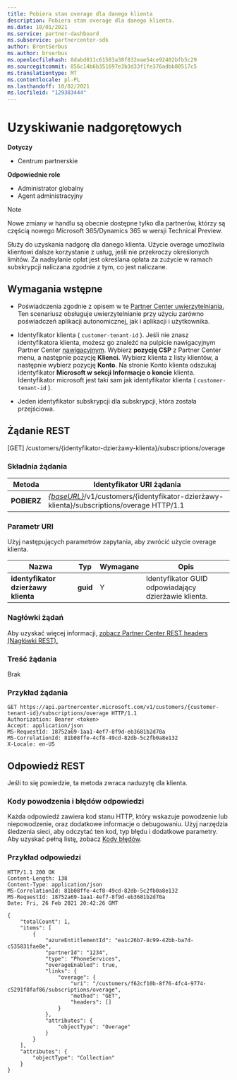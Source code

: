 ```yaml
---
title: Pobiera stan overage dla danego klienta
description: Pobiera stan overage dla danego klienta.
ms.date: 10/01/2021
ms.service: partner-dashboard
ms.subservice: partnercenter-sdk
author: BrentSerbus
ms.author: brserbus
ms.openlocfilehash: 8dabd811c61583a38f832eae54ce92402bfb5c29
ms.sourcegitcommit: 856c14b6b351697e3b3d33f1fe376adbb80517c5
ms.translationtype: MT
ms.contentlocale: pl-PL
ms.lasthandoff: 10/02/2021
ms.locfileid: "129383444"
---
```

# <a name="get-overage"></a>Uzyskiwanie nadgorętowych

**Dotyczy**

- Centrum partnerskie

**Odpowiednie role**

- Administrator globalny
- Agent administracyjny

> [!Note] 
> Nowe zmiany w handlu są obecnie dostępne tylko dla partnerów, którzy są częścią nowego Microsoft 365/Dynamics 365 w wersji Technical Preview.

Służy do uzyskania nadgorę dla danego klienta. Użycie overage umożliwia klientowi dalsze korzystanie z usług, jeśli nie przekroczy określonych limitów. Za nadsyłanie opłat jest określana opłata za zużycie w ramach subskrypcji naliczana zgodnie z tym, co jest naliczane.

## <a name="prerequisites"></a>Wymagania wstępne

- Poświadczenia zgodnie z opisem w te [Partner Center uwierzytelniania.](partner-center-authentication.md) Ten scenariusz obsługuje uwierzytelnianie przy użyciu zarówno poświadczeń aplikacji autonomicznej, jak i aplikacji i użytkownika.

- Identyfikator klienta ( `customer-tenant-id` ). Jeśli nie znasz identyfikatora klienta, możesz go znaleźć na pulpicie nawigacyjnym Partner Center [nawigacyjnym](https://partner.microsoft.com/dashboard). Wybierz **pozycję CSP** z Partner Center menu, a następnie pozycję **Klienci.** Wybierz klienta z listy klientów, a następnie wybierz pozycję **Konto**. Na stronie Konto klienta odszukaj identyfikator **Microsoft w** **sekcji Informacje o koncie** klienta. Identyfikator microsoft jest taki sam jak identyfikator klienta ( `customer-tenant-id` ).

- Jeden identyfikator subskrypcji dla subskrypcji, która została przejściowa.

## <a name="rest-request"></a>Żądanie REST
[GET] /customers/{identyfikator-dzierżawy-klienta}/subscriptions/overage
### <a name="request-syntax"></a>Składnia żądania

| Metoda   | Identyfikator URI żądania                                                                                                                         |
|----------|-------------------------------------------------------------------------------------------------------------------------------------|
| **POBIERZ**  | [*{baseURL}*](partner-center-rest-urls.md)/v1/customers/{identyfikator-dzierżawy-klienta}/subscriptions/overage HTTP/1.1 |

### <a name="uri-parameter"></a>Parametr URI

Użyj następujących parametrów zapytania, aby zwrócić użycie overage klienta.

| Nazwa                    | Typ     | Wymagane | Opis                                       |
|-------------------------|----------|----------|---------------------------------------------------|
| **identyfikator dzierżawy klienta**  | **guid** | Y        | Identyfikator GUID odpowiadający dzierżawie klienta.             |

### <a name="request-headers"></a>Nagłówki żądań

Aby uzyskać więcej informacji, [zobacz Partner Center REST headers (Nagłówki REST).](headers.md)

### <a name="request-body"></a>Treść żądania

Brak

### <a name="request-example"></a>Przykład żądania

```http
GET https://api.partnercenter.microsoft.com/v1/customers/{customer-tenant-id}/subscriptions/overage HTTP/1.1
Authorization: Bearer <token>
Accept: application/json
MS-RequestId: 18752a69-1aa1-4ef7-8f9d-eb3681b2d70a
MS-CorrelationId: 81b08ffe-4cf8-49cd-82db-5c2fb0a8e132
X-Locale: en-US
```

## <a name="rest-response"></a>Odpowiedź REST

Jeśli to się powiedzie, ta metoda zwraca naduzytę dla klienta.

### <a name="response-success-and-error-codes"></a>Kody powodzenia i błędów odpowiedzi

Każda odpowiedź zawiera kod stanu HTTP, który wskazuje powodzenie lub niepowodzenie, oraz dodatkowe informacje o debugowaniu. Użyj narzędzia śledzenia sieci, aby odczytać ten kod, typ błędu i dodatkowe parametry. Aby uzyskać pełną listę, zobacz [Kody błędów](error-codes.md).

### <a name="response-example"></a>Przykład odpowiedzi

```http
HTTP/1.1 200 OK
Content-Length: 138
Content-Type: application/json
MS-CorrelationId: 81b08ffe-4cf8-49cd-82db-5c2fb0a8e132
MS-RequestId: 18752a69-1aa1-4ef7-8f9d-eb3681b2d70a
Date: Fri, 26 Feb 2021 20:42:26 GMT

{
    "totalCount": 1,
    "items": [
        {
            "azureEntitlementId": "ea1c26b7-8c99-42bb-ba7d-c535831fae8e",
            "partnerId": "1234",
            "type": "PhoneServices",
            "overageEnabled": true,
            "links": {
                "overage": {
                    "uri": "/customers/f62cf10b-8f76-4fc4-9774-c5291f8faf86/subscriptions/overage",
                    "method": "GET",
                    "headers": []
                }
            },
            "attributes": {
                "objectType": "Overage"
            }
        }
    ],
    "attributes": {
        "objectType": "Collection"
    }
}
```
